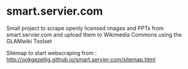 # smart.servier.com
Small project to scrape openly licensed images and PPTs from smart.servier.com and upload them to Wikimedia Commons using the GLAMwiki Toolset

Sitemap to start webscraping from : http://ookgezellig.github.io/smart.servier.com/sitemap.html
